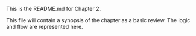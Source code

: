 This is the README.md for Chapter 2.

This file will contain a synopsis of the chapter as a basic review. The logic and flow are represented here. 